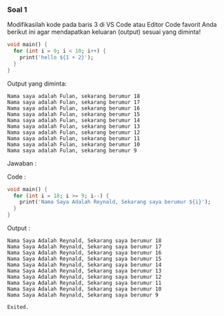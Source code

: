 ### Soal 1
Modifikasilah kode pada baris 3 di VS Code atau Editor Code favorit Anda berikut ini agar mendapatkan keluaran (output) sesuai yang diminta!
```dart
void main() {
  for (int i = 0; i < 10; i++) {
    print('hello ${1 + 2}');
  }
}
```

Output yang diminta:



```
Nama saya adalah Fulan, sekarang berumur 18 
Nama saya adalah Fulan, sekarang berumur 17 
Nama saya adalah Fulan, sekarang berumur 16 
Nama saya adalah Fulan, sekarang berumur 15 
Nama saya adalah Fulan, sekarang berumur 14 
Nama saya adalah Fulan, sekarang berumur 13 
Nama saya adalah Fulan, sekarang berumur 12 
Nama saya adalah Fulan, sekarang berumur 11 
Nama saya adalah Fulan, sekarang berumur 10 
Nama saya adalah Fulan, sekarang berumur 9
```

Jawaban :

Code :
```dart
void main() {
  for (int i = 18; i >= 9; i--) {
    print('Nama Saya Adalah Reynald, Sekarang saya berumur ${i}');
  }
}
```
Output :
```
Nama Saya Adalah Reynald, Sekarang saya berumur 18
Nama Saya Adalah Reynald, Sekarang saya berumur 17
Nama Saya Adalah Reynald, Sekarang saya berumur 16
Nama Saya Adalah Reynald, Sekarang saya berumur 15
Nama Saya Adalah Reynald, Sekarang saya berumur 14
Nama Saya Adalah Reynald, Sekarang saya berumur 13
Nama Saya Adalah Reynald, Sekarang saya berumur 12
Nama Saya Adalah Reynald, Sekarang saya berumur 11
Nama Saya Adalah Reynald, Sekarang saya berumur 10
Nama Saya Adalah Reynald, Sekarang saya berumur 9

Exited.
```

